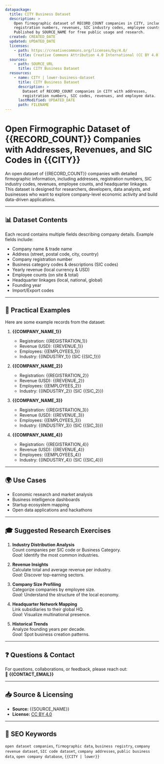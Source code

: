 ```yaml
---
datapackage:
  title: CITY Business Dataset
  description: >
    Open firmographic dataset of RECORD_COUNT companies in CITY, including addresses, 
    registration numbers, revenues, SIC industry codes, employee counts, and headquarter linkages. 
    Published by SOURCE_NAME for free public usage and research.
  created: CREATED_DATE
  updated: UPDATED_DATE
  licenses:
    - path: https://creativecommons.org/licenses/by/4.0/
      title: Creative Commons Attribution 4.0 International (CC BY 4.0)
  sources:
    - path: SOURCE_URL
      title: CITY Business Dataset
  resources:
    - name: CITY | lower-business-dataset
      title: CITY Business Dataset
      description: >
        Dataset of RECORD_COUNT companies in CITY with addresses, 
        registration numbers, SIC codes, revenues, and employee data.
      lastModified: UPDATED_DATE
      path: FILENAME
---
```


# Open Firmographic Dataset of {{RECORD_COUNT}} Companies with Addresses, Revenues, and SIC Codes in {{CITY}}

An open dataset of {{RECORD_COUNT}} companies with detailed firmographic information, including addresses, registration numbers, SIC industry codes, revenues, employee counts, and headquarter linkages.  
This dataset is designed for researchers, developers, data analysts, and businesses who want to explore company-level economic activity and build data-driven applications.

---

## 📊 Dataset Contents

Each record contains multiple fields describing company details. Example fields include:

- Company name & trade name  
- Address (street, postal code, city, country)  
- Company registration number  
- Business category codes & descriptions (SIC codes)  
- Yearly revenue (local currency & USD)  
- Employee counts (on site & total)  
- Headquarter linkages (local, national, global)  
- Founding year  
- Import/Export codes  

---

## 🔎 Practical Examples

Here are some example records from the dataset:

1. **{{COMPANY_NAME_1}}**  
   - Registration: {{REGISTRATION_1}}  
   - Revenue (USD): {{REVENUE_1}}  
   - Employees: {{EMPLOYEES_1}}  
   - Industry: {{INDUSTRY_1}} (SIC {{SIC_1}})  

2. **{{COMPANY_NAME_2}}**  
   - Registration: {{REGISTRATION_2}}  
   - Revenue (USD): {{REVENUE_2}}  
   - Employees: {{EMPLOYEES_2}}  
   - Industry: {{INDUSTRY_2}} (SIC {{SIC_2}})  

3. **{{COMPANY_NAME_3}}**  
   - Registration: {{REGISTRATION_3}}  
   - Revenue (USD): {{REVENUE_3}}  
   - Employees: {{EMPLOYEES_3}}  
   - Industry: {{INDUSTRY_3}} (SIC {{SIC_3}})  

4. **{{COMPANY_NAME_4}}**  
   - Registration: {{REGISTRATION_4}}  
   - Revenue (USD): {{REVENUE_4}}  
   - Employees: {{EMPLOYEES_4}}  
   - Industry: {{INDUSTRY_4}} (SIC {{SIC_4}})  

---

## 🌍 Use Cases
- Economic research and market analysis  
- Business intelligence dashboards  
- Startup ecosystem mapping  
- Open data applications and hackathons  

---

## 🎓 Suggested Research Exercises

1. **Industry Distribution Analysis**  
   Count companies per SIC code or Business Category.  
   *Goal:* Identify the most common industries.  

2. **Revenue Insights**  
   Calculate total and average revenue per industry.  
   *Goal:* Discover top-earning sectors.  

3. **Company Size Profiling**  
   Categorize companies by employee size.  
   *Goal:* Understand the structure of the local economy.  

4. **Headquarter Network Mapping**  
   Link subsidiaries to their global HQ.  
   *Goal:* Visualize multinational presence.  

5. **Historical Trends**  
   Analyze founding years per decade.  
   *Goal:* Spot business creation patterns.  

---

## ❓ Questions & Contact
For questions, collaborations, or feedback, please reach out:  
📧 **{{CONTACT_EMAIL}}**

---

## 📥 Source & Licensing

- **Source:** {{SOURCE_NAME}}  
- **License:** [CC BY 4.0](https://creativecommons.org/licenses/by/4.0/)  

---

## 🔑 SEO Keywords
`open dataset companies`, `firmographic data`, `business registry`, `company revenue dataset`, `SIC code dataset`, `company addresses`, `public business data`, `open company database`, `{{CITY | lower}}`
